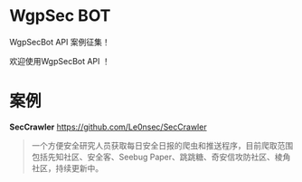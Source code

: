 # WgpSec BOT
WgpSecBot API 案例征集！

欢迎使用WgpSecBot API ！

# 案例

**SecCrawler** https://github.com/Le0nsec/SecCrawler
> 一个方便安全研究人员获取每日安全日报的爬虫和推送程序，目前爬取范围包括先知社区、安全客、Seebug Paper、跳跳糖、奇安信攻防社区、棱角社区，持续更新中。



